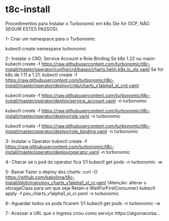 # t8c-install

Procedimentos para Instalar o Turbonomic em k8s (Se for OCP, NÃO SEGUIR ESTES PASSOS).

1- Criar um namespace para o Turbonomic

kubectl create namespace turbonomic

2- Instalar o CRD, Service Account e Role Binding
Se k8s 1.22 ou maior:
kubectl create -f https://raw.githubusercontent.com/turbonomic/t8c-install/master/operator/config/crd/bases/charts.helm.k8s.io_xls.yaml
Se for k8s de 1.11 a 1.21:
kubectl create -f https://raw.githubusercontent.com/turbonomic/t8c-install/master/operator/deploy/crds/charts_v1alpha1_xl_crd.yaml

kubectl create -f https://raw.githubusercontent.com/turbonomic/t8c-install/master/operator/deploy/service_account.yaml -n turbonomic

kubectl create -f https://raw.githubusercontent.com/turbonomic/t8c-install/master/operator/deploy/role.yaml -n turbonomic

kubectl create -f https://raw.githubusercontent.com/turbonomic/t8c-install/master/operator/deploy/role_binding.yaml -n turbonomic

3- Instalar o Operator
kubectl create -f https://raw.githubusercontent.com/turbonomic/t8c-install/master/operator/deploy/operator.yaml -n turbonomic

4- Checar se o pod do operator fica 1/1
kubectl get pods -n turbonomic -w

5- Baixar Fazer o deploy dos charts:
curl -O https://github.com/kakolima/t8c-install/blob/main/pov_charts_v1alpha1_xl_cr.yaml
(Atenção: alterar o storageClass para um que seja Retain e WaitForFirstConsumer)
kubectl apply -f pov_charts_v1alpha1_xl_cr.yaml -n turbonomic

6- Aguardar todos os pods ficarem 1/1
kubectl get pods -n turbonomic -w

7- Acessar a URL que o Ingress criou como serviço
https://algumacoisa...
